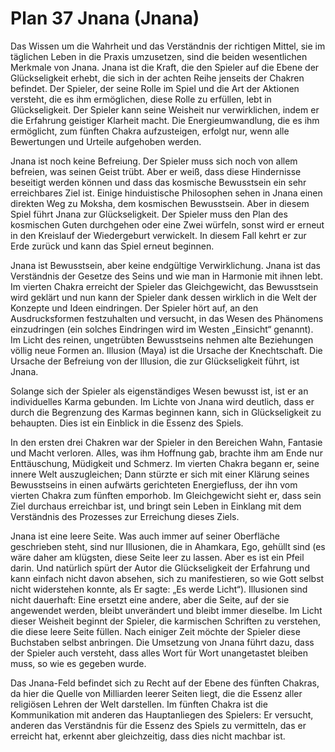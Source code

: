 # Plan 37 Jnana (Jnana)

Das Wissen um die Wahrheit und das Verständnis der richtigen Mittel, sie im täglichen Leben in die Praxis umzusetzen, sind die beiden wesentlichen Merkmale von Jnana. Jnana ist die Kraft, die den Spieler auf die Ebene der Glückseligkeit erhebt, die sich in der achten Reihe jenseits der Chakren befindet. Der Spieler, der seine Rolle im Spiel und die Art der Aktionen versteht, die es ihm ermöglichen, diese Rolle zu erfüllen, lebt in Glückseligkeit. Der Spieler kann seine Weisheit nur verwirklichen, indem er die Erfahrung geistiger Klarheit macht. Die Energieumwandlung, die es ihm ermöglicht, zum fünften Chakra aufzusteigen, erfolgt nur, wenn alle Bewertungen und Urteile aufgehoben werden.

Jnana ist noch keine Befreiung. Der Spieler muss sich noch von allem befreien, was seinen Geist trübt. Aber er weiß, dass diese Hindernisse beseitigt werden können und dass das kosmische Bewusstsein ein sehr erreichbares Ziel ist. Einige hinduistische Philosophen sehen in Jnana einen direkten Weg zu Moksha, dem kosmischen Bewusstsein. Aber in diesem Spiel führt Jnana zur Glückseligkeit. Der Spieler muss den Plan des kosmischen Guten durchgehen oder eine Zwei würfeln, sonst wird er erneut in den Kreislauf der Wiedergeburt verwickelt. In diesem Fall kehrt er zur Erde zurück und kann das Spiel erneut beginnen.

Jnana ist Bewusstsein, aber keine endgültige Verwirklichung. Jnana ist das Verständnis der Gesetze des Seins und wie man in Harmonie mit ihnen lebt. Im vierten Chakra erreicht der Spieler das Gleichgewicht, das Bewusstsein wird geklärt und nun kann der Spieler dank dessen wirklich in die Welt der Konzepte und Ideen eindringen. Der Spieler hört auf, an den Ausdrucksformen festzuhalten und versucht, in das Wesen des Phänomens einzudringen (ein solches Eindringen wird im Westen „Einsicht“ genannt). Im Licht des reinen, ungetrübten Bewusstseins nehmen alte Beziehungen völlig neue Formen an. Illusion (Maya) ist die Ursache der Knechtschaft. Die Ursache der Befreiung von der Illusion, die zur Glückseligkeit führt, ist Jnana.

Solange sich der Spieler als eigenständiges Wesen bewusst ist, ist er an individuelles Karma gebunden. Im Lichte von Jnana wird deutlich, dass er durch die Begrenzung des Karmas beginnen kann, sich in Glückseligkeit zu behaupten. Dies ist ein Einblick in die Essenz des Spiels.

In den ersten drei Chakren war der Spieler in den Bereichen Wahn, Fantasie und Macht verloren. Alles, was ihm Hoffnung gab, brachte ihm am Ende nur Enttäuschung, Müdigkeit und Schmerz. Im vierten Chakra begann er, seine innere Welt auszugleichen; Dann stürzte er sich mit einer Klärung seines Bewusstseins in einen aufwärts gerichteten Energiefluss, der ihn vom vierten Chakra zum fünften emporhob. Im Gleichgewicht sieht er, dass sein Ziel durchaus erreichbar ist, und bringt sein Leben in Einklang mit dem Verständnis des Prozesses zur Erreichung dieses Ziels.

Jnana ist eine leere Seite. Was auch immer auf seiner Oberfläche geschrieben steht, sind nur Illusionen, die in Ahamkara, Ego, gehüllt sind (es wäre daher am klügsten, diese Seite leer zu lassen. Aber es ist ein Pfeil darin. Und natürlich spürt der Autor die Glückseligkeit der Erfahrung und kann einfach nicht davon absehen, sich zu manifestieren, so wie Gott selbst nicht widerstehen konnte, als Er sagte: „Es werde Licht“). Illusionen sind nicht dauerhaft: Eine ersetzt eine andere, aber die Seite, auf der sie angewendet werden, bleibt unverändert und bleibt immer dieselbe. Im Licht dieser Weisheit beginnt der Spieler, die karmischen Schriften zu verstehen, die diese leere Seite füllen. Nach einiger Zeit möchte der Spieler diese Buchstaben selbst anbringen. Die Umsetzung von Jnana führt dazu, dass der Spieler auch versteht, dass alles Wort für Wort unangetastet bleiben muss, so wie es gegeben wurde.

Das Jnana-Feld befindet sich zu Recht auf der Ebene des fünften Chakras, da hier die Quelle von Milliarden leerer Seiten liegt, die die Essenz aller religiösen Lehren der Welt darstellen. Im fünften Chakra ist die Kommunikation mit anderen das Hauptanliegen des Spielers: Er versucht, anderen das Verständnis für die Essenz des Spiels zu vermitteln, das er erreicht hat, erkennt aber gleichzeitig, dass dies nicht machbar ist.
